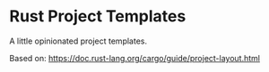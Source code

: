 # Rust Project Templates

A little opinionated project templates.

Based on: <https://doc.rust-lang.org/cargo/guide/project-layout.html>
